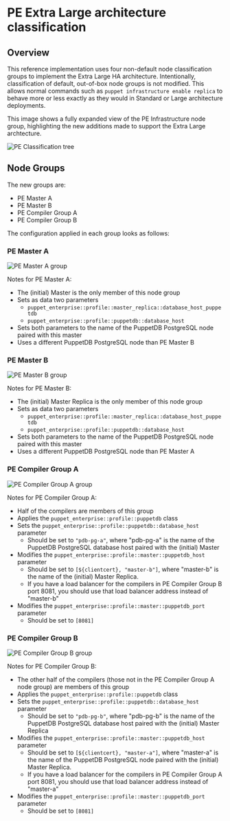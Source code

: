 # PE Extra Large architecture classification #

## Overview

This reference implementation uses four non-default node classification groups to implement the Extra Large HA architecture. Intentionally, classification of default, out-of-box node groups is not modified. This allows normal commands such as `puppet infrastructure enable replica` to behave more or less exactly as they would in Standard or Large architecture deployments.

This image shows a fully expanded view of the PE Infrastructure node group, highlighting the new additions made to support the Extra Large archtecture.

![PE Classification tree](images/pe-xl-classification.png)

## Node Groups

The new groups are:

* PE Master A
* PE Master B
* PE Compiler Group A
* PE Compiler Group B

The configuration applied in each group looks as follows:

### PE Master A

![PE Master A group](images/pe-master-a.png)

Notes for PE Master A:

* The (initial) Master is the only member of this node group
* Sets as data two parameters
    * `puppet_enterprise::profile::master_replica::database_host_puppetdb`
    * `puppet_enterprise::profile::puppetdb::database_host`
* Sets both parameters to the name of the PuppetDB PostgreSQL node paired with this master
* Uses a different PuppetDB PostgreSQL node than PE Master B

### PE Master B
![PE Master B group](images/pe-master-b.png)

Notes for PE Master B:

* The (initial) Master Replica is the only member of this node group
* Sets as data two parameters
    * `puppet_enterprise::profile::master_replica::database_host_puppetdb`
    * `puppet_enterprise::profile::puppetdb::database_host`
* Sets both parameters to the name of the PuppetDB PostgreSQL node paired with this master
* Uses a different PuppetDB PostgreSQL node than PE Master A

### PE Compiler Group A
![PE Compiler Group A group](images/pe-compiler-group-a.png)

Notes for PE Compiler Group A:

* Half of the compilers are members of this group
* Applies the `puppet_enterprise::profile::puppetdb` class
* Sets the `puppet_enterprise::profile::puppetdb::database_host` parameter
    * Should be set to `"pdb-pg-a"`, where "pdb-pg-a" is the name of the PuppetDB PostgreSQL database host paired with the (initial) Master
* Modifies the `puppet_enterprise::profile::master::puppetdb_host` parameter
    * Should be set to `[${clientcert}, "master-b"]`, where "master-b" is the name of the (initial) Master Replica.
    * If you have a load balancer for the compilers in PE Compiler Group B port 8081, you should use that load balancer address instead of "master-b"
* Modifies the `puppet_enterprise::profile::master::puppetdb_port` parameter
    * Should be set to `[8081]`

### PE Compiler Group B
![PE Compiler Group B group](images/pe-compiler-group-b.png)

Notes for PE Compiler Group B:

* The other half of the compilers (those not in the PE Compiler Group A node group) are members of this group
* Applies the `puppet_enterprise::profile::puppetdb` class
* Sets the `puppet_enterprise::profile::puppetdb::database_host` parameter
    * Should be set to `"pdb-pg-b"`, where "pdb-pg-b" is the name of the PuppetDB PostgreSQL database host paired with the (initial) Master Replica
* Modifies the `puppet_enterprise::profile::master::puppetdb_host` parameter
    * Should be set to `[${clientcert}, "master-a"]`, where "master-a" is the name of the PuppetDB PostgreSQL node paired with the (initial) Master Replica.
    * If you have a load balancer for the compilers in PE Compiler Group A port 8081, you should use that load balancer address instead of "master-a"
* Modifies the `puppet_enterprise::profile::master::puppetdb_port` parameter
    * Should be set to `[8081]`
